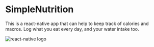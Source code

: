 # SimpleNutrition

This is a react-native app that can help to keep track of calories and macros. Log what you eat every day, and your water intake too. 

![react-native logo](https://upload.wikimedia.org/wikipedia/commons/thumb/a/a7/React-icon.svg/2300px-React-icon.svg.png)
